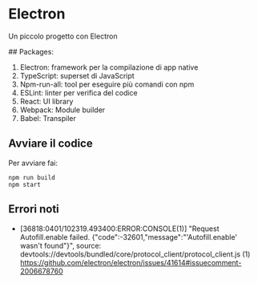 # Electron

Un piccolo progetto con Electron

## Packages:

1. Electron: framework per la compilazione di app native
2. TypeScript: superset di JavaScript
3. Npm-run-all: tool per eseguire più comandi con npm
4. ESLint: linter per verifica del codice
5. React: UI library
6. Webpack: Module builder
7. Babel: Transpiler

## Avviare il codice

Per avviare fai:

```shell
npm run build
npm start
```

## Errori noti

- [36818:0401/102319.493400:ERROR:CONSOLE(1)] "Request Autofill.enable failed. {"code":-32601,"message":"'Autofill.enable' wasn't found"}", source: devtools://devtools/bundled/core/protocol_client/protocol_client.js (1)
  https://github.com/electron/electron/issues/41614#issuecomment-2006678760
